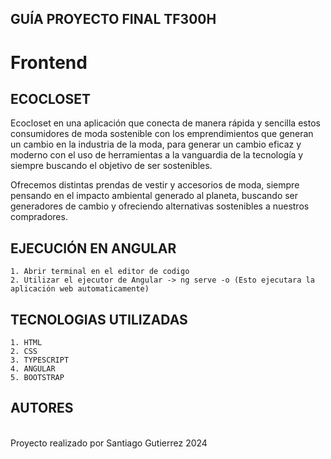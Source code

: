 ## GUÍA PROYECTO FINAL TF300H

# Frontend

## ECOCLOSET
Ecocloset en una aplicación que conecta de manera rápida y sencilla estos consumidores de moda sostenible con los emprendimientos que generan un cambio en la industria de la moda, para generar un cambio eficaz y moderno con el uso de herramientas a la vanguardia de la tecnología y siempre buscando el objetivo de ser sostenibles.

Ofrecemos distintas prendas de vestir y accesorios de moda, siempre pensando en el impacto ambiental generado al planeta, buscando ser generadores de cambio y ofreciendo alternativas sostenibles a nuestros compradores.


## EJECUCIÓN EN ANGULAR
    1. Abrir terminal en el editor de codigo
    2. Utilizar el ejecutor de Angular -> ng serve -o (Esto ejecutara la aplicación web automaticamente)


## TECNOLOGIAS UTILIZADAS
    1. HTML
    2. CSS
    3. TYPESCRIPT
    4. ANGULAR
    5. BOOTSTRAP


## AUTORES
<br> Proyecto realizado por Santiago Gutierrez 2024 </br>
